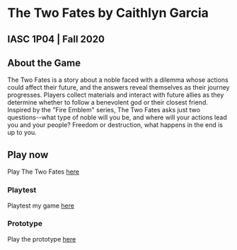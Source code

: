 # The Two Fates by Caithlyn Garcia
## IASC 1P04 | Fall 2020

## About the Game

The Two Fates is a story about a noble faced with a dilemma whose actions could affect their future, and the answers reveal themselves as their journey progresses. Players collect materials and interact with future allies as they determine whether to follow a benevolent god or their closest friend. Inspired by the "Fire Emblem" series, The Two Fates asks just two questions--what type of noble will you be, and where will your actions lead you and your people? Freedom or destruction, what happens in the end is up to you.

## Play now

Play The Two Fates [here](final_build/TheTwoFates_FinalBuild.html)

### Playtest

Playtest my game [here](playtest/playtest)

### Prototype

Play the prototype [here](prototype/Caithlyn_TwineGamePrototype.html)

